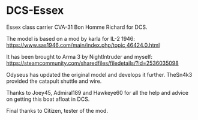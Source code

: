 # DCS-Essex
Essex class carrier CVA-31 Bon Homme Richard for DCS.

The model is based on a mod by karla for IL-2 1946: https://www.sas1946.com/main/index.php/topic,46424.0.html

It has been brought to Arma 3 by NightIntruder and myself: https://steamcommunity.com/sharedfiles/filedetails/?id=2536035098

Odyseus has updated the original model and develops it further.
TheSn4k3 provided the catapult shuttle and wire.

Thanks to Joey45, Admiral189 and Hawkeye60 for all the help and advice on getting this boat afloat in DCS.

Final thanks to Citizen, tester of the mod.
